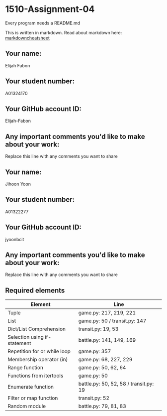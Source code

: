 # 1510-Assignment-04

Every program needs a README.md

This is written in markdown. Read about markdown here: [markdowncheatsheet](https://www.markdownguide.org/cheat-sheet/)

## Your name:
Elijah Fabon

## Your student number:
A01324170

## Your GitHub account ID:
Elijah-Fabon

## Any important comments you'd like to make about your work:
Replace this line with any comments you want to share

## Your name:
Jihoon Yoon

## Your student number:
A01322277

## Your GitHub account ID:
jyoonbcit

## Any important comments you'd like to make about your work:
Replace this line with any comments you want to share

## Required elements
| Element                      | Line                                   |
|------------------------------|----------------------------------------|
| Tuple                        | game.py: 217, 219, 221                 |
| List                         | game.py: 50 / transit.py: 147          |
| Dict/List Comprehension      | transit.py: 19, 53                     | 
| Selection using if-statement | battle.py: 141, 149, 169               |
| Repetition for or while loop | game.py: 357                           |
| Membership operator (in)     | game.py: 68, 227, 229                  |
| Range function               | game.py: 50, 62, 64                    |
| Functions from itertools     | game.py: 50                            |
| Enumerate function           | battle.py: 50, 52, 58 / transit.py: 19 |
| Filter or map function       | transit.py: 52                         |
| Random module                | battle.py: 79, 81, 83                  |
